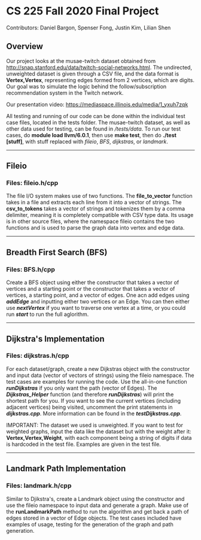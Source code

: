 # CS 225 Fall 2020 Final Project
Contributors: Daniel Bargon, Spenser Fong, Justin Kim, Lilian Shen

## Overview
Our project looks at the musae-twitch dataset obtained from http://snap.stanford.edu/data/twitch-social-networks.html. The undirected, unweighted dataset is given through a CSV file, and the data format is **Vertex,Vertex**, representing edges formed from 2 vertices, which are digits. Our goal was to simulate the logic behind the follow/subscription recommendation system in the Twitch network.

Our presentation video: https://mediaspace.illinois.edu/media/1_yxuh7zqk

All testing and running of our code can be done within the individual test case files, located in the tests folder. The musae-twitch dataset, as well as other data used for testing, can be found in */tests/data*. To run our test cases, do **module load llvm/6.0.1**, then use **make test**, then do **./test [stuff]**, with stuff replaced with *fileio*, *BFS*, *dijkstras*, or *landmark*.
- - - -
## Fileio
### Files: fileio.h/cpp

The file I/O system makes use of two functions. The **file_to_vector** function takes in a file and extracts each line from it into a vector of strings. The **csv_to_tokens** takes a vector of strings and tokenizes them by a comma delimiter, meaning it is completely compatible with CSV type data. Its usage is in other source files, where the namespace fileio contains the two functions and is used to parse the graph data into vertex and edge data.
- - - -
## Breadth First Search (BFS)
### Files: BFS.h/cpp
Create a BFS object using either the constructor that takes a vector of vertices and a starting point or the constructor that takes a vector of vertices, a starting point, and a vector of edges. One acn add edges using ***addEdge*** and inputting either two vertices or an Edge. You can then either use ***nextVertex*** if you want to traverse one vertex at a time, or you could run ***start*** to run the full aglorithm.
- - - -
## Dijkstra's Implementation
### Files: dijkstras.h/cpp
For each dataset/graph, create a new Dijkstras object with the constructor and input data (vector of vectors of strings) using the fileio namespace. The test cases are examples for running the code. Use the all-in-one function ***runDijkstras*** if you only want the path (vector of Edges). The ***Dijkstras_Helper*** function (and therefore ***runDijkstras***) will print the shortest path for you. If you want to see the current vertices (including adjacent vertices) being visited, uncomment the print statements in ***dijkstras.cpp***. More information can be found in the ***testDijkstras.cpp***.

IMPORTANT: The dataset we used is unweighted. If you want to test for weighted graphs, input the data like the dataset but with the weight after it: **Vertex,Vertex,Weight**, with each component being a string of digits if data is hardcoded in the test file. Examples are given in the test file.
- - - -
## Landmark Path Implementation
### Files: landmark.h/cpp
Similar to Djikstra's, create a Landmark object using the constructor and use the fileio namespace to input data and generate a graph. Make use of the **runLandmarkPath** method to run the algorithm and get back a path of edges stored in a vector of Edge objects. The test cases included have examples of usage, testing for the generation of the graph and path generation. 
